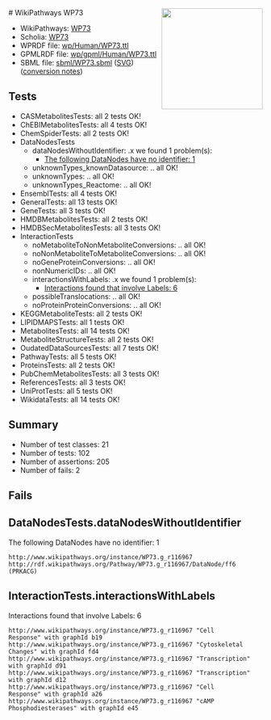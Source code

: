 <img style="float: right; width: 200px" src="../logo.png" />
# WikiPathways WP73

* WikiPathways: [WP73](https://identifiers.org/wikipathways:WP73)
* Scholia: [WP73](https://scholia.toolforge.org/wikipathways/WP73)
* WPRDF file: [wp/Human/WP73.ttl](../wp/Human/WP73.ttl)
* GPMLRDF file: [wp/gpml/Human/WP73.ttl](../wp/gpml/Human/WP73.ttl)
* SBML file: [sbml/WP73.sbml](../sbml/WP73.sbml) ([SVG](../sbml/WP73.svg)) ([conversion notes](../sbml/WP73.txt))

## Tests
* CASMetabolitesTests: all 2 tests OK!
* ChEBIMetabolitesTests: all 4 tests OK!
* ChemSpiderTests: all 2 tests OK!
* DataNodesTests
    * dataNodesWithoutIdentifier: .x we found 1 problem(s):
        * [The following DataNodes have no identifier: 1](#d2d32fa0)
    * unknownTypes_knownDatasource: .. all OK!
    * unknownTypes: .. all OK!
    * unknownTypes_Reactome: .. all OK!
* EnsemblTests: all 4 tests OK!
* GeneralTests: all 13 tests OK!
* GeneTests: all 3 tests OK!
* HMDBMetabolitesTests: all 2 tests OK!
* HMDBSecMetabolitesTests: all 3 tests OK!
* InteractionTests
    * noMetaboliteToNonMetaboliteConversions: .. all OK!
    * noNonMetaboliteToMetaboliteConversions: .. all OK!
    * noGeneProteinConversions: .. all OK!
    * nonNumericIDs: .. all OK!
    * interactionsWithLabels: .x we found 1 problem(s):
        * [Interactions found that involve Labels: 6](#630d267d)
    * possibleTranslocations: .. all OK!
    * noProteinProteinConversions: .. all OK!
* KEGGMetaboliteTests: all 2 tests OK!
* LIPIDMAPSTests: all 1 tests OK!
* MetabolitesTests: all 14 tests OK!
* MetaboliteStructureTests: all 2 tests OK!
* OudatedDataSourcesTests: all 7 tests OK!
* PathwayTests: all 5 tests OK!
* ProteinsTests: all 2 tests OK!
* PubChemMetabolitesTests: all 3 tests OK!
* ReferencesTests: all 3 tests OK!
* UniProtTests: all 5 tests OK!
* WikidataTests: all 14 tests OK!


## Summary

* Number of test classes: 21
* Number of tests: 102
* Number of assertions: 205
* Number of fails: 2

## Fails

<a name="d2d32fa0" />

## DataNodesTests.dataNodesWithoutIdentifier

The following DataNodes have no identifier: 1
```
http://www.wikipathways.org/instance/WP73.g_r116967 http://rdf.wikipathways.org/Pathway/WP73.g_r116967/DataNode/ff6 (PRKACG)
```

<a name="630d267d" />

## InteractionTests.interactionsWithLabels

Interactions found that involve Labels: 6
```
http://www.wikipathways.org/instance/WP73.g_r116967 "Cell
Response" with graphId b19
http://www.wikipathways.org/instance/WP73.g_r116967 "Cytoskeletal
Changes" with graphId fd4
http://www.wikipathways.org/instance/WP73.g_r116967 "Transcription" with graphId d91
http://www.wikipathways.org/instance/WP73.g_r116967 "Transcription" with graphId d12
http://www.wikipathways.org/instance/WP73.g_r116967 "Cell
Response" with graphId a26
http://www.wikipathways.org/instance/WP73.g_r116967 "cAMP
Phosphodiesterases" with graphId e45
```

